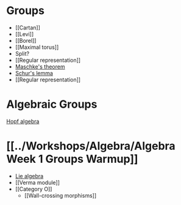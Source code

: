# Groups

- [[Cartan]]
- [[Levi]]
- [[Borel]]
- [[Maximal torus]]
- Split?
- [[Regular representation]]
- [Maschke's theorem](Maschke's%20theorem.md)
- [Schur's lemma](Schur's%20lemma)
- [[Regular representation]]

# Algebraic Groups

[Hopf algebra](Hopf%20algebra.md)

# [[../Workshops/Algebra/Algebra Week 1 Groups Warmup]]

- [Lie algebra](Lie%20algebra.md)
- [[Verma module]]
- [[Category O]]
	- [[Wall-crossing morphisms]]